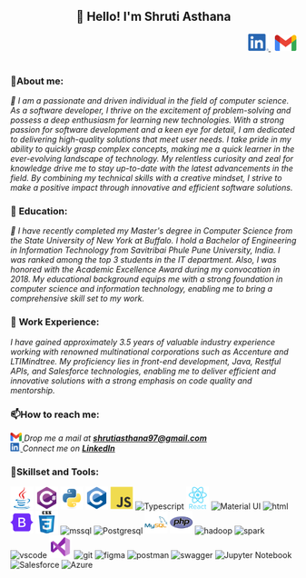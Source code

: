 <div>
<h2 align="center">👋 Hello! I'm Shruti Asthana </h2>
<div align="right">
    <a href="https://www.linkedin.com/in/shruti-asthana/" target="_blank">
      <img height="30" src="https://github.com/shrutiasthana2097/shrutiasthana2097/blob/main/Linkedin.png"/> 
      </a> &nbsp;
    <a href="mailto:shrutiasthana97@gmail.com" target="_blank">
      <img height="28" src="https://github.com/shrutiasthana2097/shrutiasthana2097/blob/main/Gmail_Logo.svg"/> 
    </a> 
  </div>
</div>

<br/>
<h3>💬<b>About me:  </b></h3>
<i>💬 I am a passionate and driven individual in the field of computer science. As a software developer, I thrive on the excitement of problem-solving and possess a deep enthusiasm for learning new technologies. With a strong passion for software development and a keen eye for detail, I am dedicated to delivering high-quality solutions that meet user needs. I take pride in my ability to quickly grasp complex concepts, making me a quick learner in the ever-evolving landscape of technology. My relentless curiosity and zeal for knowledge drive me to stay up-to-date with the latest advancements in the field. By combining my technical skills with a creative mindset, I strive to make a positive impact through innovative and efficient software solutions.</i><br/>
<h3>🔭 <b>Education:</b></h3>
<i> 🔭 I have recently completed my Master's degree in Computer Science from the State University of New York at Buffalo. I hold a Bachelor of Engineering in Information Technology from Savitribai Phule Pune University, India. I was ranked among the top 3 students in the IT department. Also, I was honored with the Academic Excellence Award during my convocation in 2018. My educational background equips me with a strong foundation in computer science and information technology, enabling me to bring a comprehensive skill set to my work.</i> <br/>
<h3>🌱 <b>Work Experience:</b></h3>
<i>
I have gained approximately 3.5 years of valuable industry experience working with renowned multinational corporations such as Accenture and LTIMindtree. My proficiency lies in front-end development, Java, Restful APIs, and Salesforce technologies, enabling me to deliver efficient and innovative solutions with a strong emphasis on code quality and mentorship.</i><br/>
<h3><b>📫How to reach me:</b></h3>
<a href="mailto:shrutiasthana97@gmail.com" target="_blank">
    <img height="15" src="https://github.com/shrutiasthana2097/shrutiasthana2097/blob/main/Gmail_Logo.svg"/> 
</a> 
<i>Drop me a mail at <b><a href="mailto:shrutiasthana97@gmail.com" target="_blank">shrutiasthana97@gmail.com</a></b></i><br/>
<a href="https://www.linkedin.com/in/shruti-asthana/" target="_blank">
      <img height="15" src="https://github.com/shrutiasthana2097/shrutiasthana2097/blob/main/Linkedin.png"/> 
</a>
<i>Connect me on <b><a href="https://www.linkedin.com/in/shruti-asthana/" target="_blank">LinkedIn</a></b></i><br/>
<h3><b>🚀Skillset and Tools:</b></h3>
<p align="left">
<img src="https://raw.githubusercontent.com/devicons/devicon/master/icons/java/java-original.svg" alt="java" width="40" height="40"/>
<img src="https://raw.githubusercontent.com/devicons/devicon/master/icons/csharp/csharp-original.svg" alt="C#" width="40" height="40"/>
<img src="https://raw.githubusercontent.com/devicons/devicon/master/icons/python/python-original.svg" alt="python" width="40" height="40"/>
<img src="https://raw.githubusercontent.com/devicons/devicon/master/icons/c/c-original.svg" alt="c" width="40" height="40"/>
<img src="https://raw.githubusercontent.com/devicons/devicon/master/icons/javascript/javascript-original.svg" alt="javascript" width="40" height="40" />
<img src="https://upload.wikimedia.org/wikipedia/commons/4/4c/Typescript_logo_2020.svg" alt="Typescript" width="40" height="40" />
<img src="https://raw.githubusercontent.com/devicons/devicon/master/icons/react/react-original-wordmark.svg" alt="react" width="40" height="40" />
<img src="https://mui.com/static/logo.svg" alt="Material UI" width="40" height="40" />
<img src="https://cdn.jsdelivr.net/gh/devicons/devicon/icons/html5/html5-original.svg" alt="html" width="40" height="40"/>
<img src="https://raw.githubusercontent.com/devicons/devicon/master/icons/bootstrap/bootstrap-plain.svg" alt="bootstrap" width="40" height="40" />
<img src="https://raw.githubusercontent.com/devicons/devicon/master/icons/css3/css3-original-wordmark.svg" alt="css3" width="40" height="40" />
<img src="https://www.svgrepo.com/show/303229/microsoft-sql-server-logo.svg" alt="mssql" width="40" height="40"/>
<img src="https://upload.wikimedia.org/wikipedia/commons/2/29/Postgresql_elephant.svg" alt="Postgresql" width="40" height="40"/>
<img src="https://raw.githubusercontent.com/devicons/devicon/master/icons/mysql/mysql-original-wordmark.svg" alt="mysql" width="40" height="40"/>
<img src="https://raw.githubusercontent.com/devicons/devicon/master/icons/php/php-original.svg" alt="php" width="40" height="40"/>
<img src="https://www.vectorlogo.zone/logos/apache_hadoop/apache_hadoop-icon.svg" alt="hadoop" width="40" height="40" />
<img src="https://upload.wikimedia.org/wikipedia/commons/f/f3/Apache_Spark_logo.svg" alt="spark" width="40" height="40" />
<img src="https://cdn.jsdelivr.net/gh/devicons/devicon/icons/vscode/vscode-original.svg" alt="vscode" width="40" height="40"/>
<img src="https://github.com/shrutiasthana2097/shrutiasthana2097/blob/main/icons8-visual-studio-48.png" alt="VS" width="40" height="40"/>
<img src="https://cdn.jsdelivr.net/gh/devicons/devicon/icons/git/git-original.svg" alt="git" width="40" height="40"/>
<img src="https://cdn.jsdelivr.net/gh/devicons/devicon/icons/figma/figma-original.svg" alt="figma" width="40" height="40"/>   
<img src="https://www.vectorlogo.zone/logos/getpostman/getpostman-icon.svg" alt="postman" width="40" height="40"/>
<img src="https://upload.wikimedia.org/wikipedia/commons/a/ab/Swagger-logo.png" alt="swagger" width="40" height="40"/>
<img src="https://upload.wikimedia.org/wikipedia/commons/3/38/Jupyter_logo.svg" alt="Jupyter Notebook" width="40" height="40"/>
<img src="https://upload.wikimedia.org/wikipedia/commons/f/f9/Salesforce.com_logo.svg" alt="Salesforce" width="40" height="40"/>
<img src="https://swimburger.net/media/fbqnp2ie/azure.svg" alt="Azure" width="40" height="40"/>
</p>



